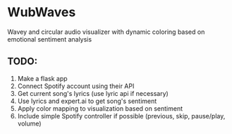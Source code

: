 # WubWaves
Wavey and circular audio visualizer with dynamic coloring based on emotional sentiment analysis
## TODO:
1. Make a flask app
2. Connect Spotify account using their API
3. Get current song's lyrics (use lyric api if necessary)
4. Use lyrics and expert.ai to get song's sentiment
5. Apply color mapping to visualization based on sentiment
6. Include simple Spotify controller if possible (previous, skip, pause/play, volume) 